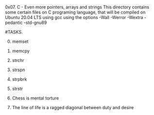 0x07. C - Even more pointers, arrays and strings
This directory contains some certain files on C programing language, that will be compiled on Ubuntu 20.04 LTS using gcc 
using the options -Wall -Werror -Wextra -pedantic -std-gnu89

#TASKS.

0. memset

1. memcpy

2. strchr

3. strspn

4. strpbrk

5. strstr

6. Chess is mental torture

7. The line of life is a ragged diagonal between duty and desire
